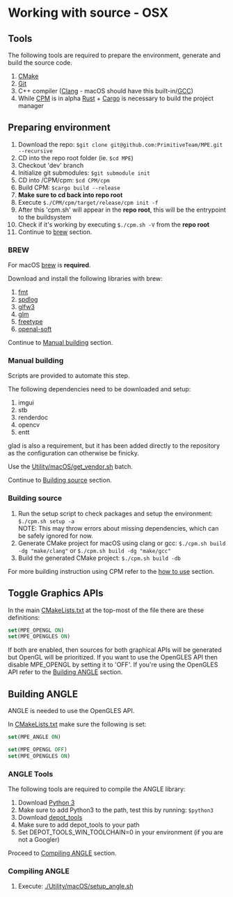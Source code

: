# Working with source - OSX

## Tools

The following tools are required to prepare the environment, generate and build the source code.

1. [CMake](https://cmake.org/)
2. [Git](https://git-scm.com/)
3. C++ compiler ([Clang](https://clang.llvm.org/) - macOS should have this built-in/[GCC](https://gcc.gnu.org/))
4. While [CPM](https://github.com/Durengo/CPM) is in alpha [Rust](https://www.rust-lang.org/) + [Cargo](https://crates.io/) is necessary to build the project manager

## Preparing environment

1. Download the repo: `$git clone git@github.com:PrimitiveTeam/MPE.git --recursive`
2. CD into the repo root folder (ie. `$cd MPE`)
3. Checkout 'dev' branch
4. Initialize git submodules: `$git submodule init`
5. CD into /CPM/cpm: `$cd CPM/cpm`
6. Build CPM: `$cargo build --release`
7. __Make sure to cd back into repo root__
8. Execute `$./CPM/cpm/target/release/cpm init -f`
9. After this 'cpm.sh' will appear in the __repo root__, this will be the entrypoint to the buildsystem
10. Check if it's working by executing `$./cpm.sh -V` from the __repo root__
11. Continue to [brew](#brew) section.

### BREW

For macOS [brew](https://brew.sh/) is __required__.

Download and install the following libraries with brew:

1. [fmt](https://github.com/fmtlib/fmt)
2. [spdlog](https://github.com/gabime/spdlog)
3. [glfw3](https://github.com/glfw/glfw)
4. [glm](https://github.com/g-truc/glm)
5. [freetype](https://freetype.org/)
6. [openal-soft](https://github.com/kcat/openal-soft)

<!-- TODO: Need to make gtest a universal package and built locally -->

Continue to [Manual building](#manual-building) section.

### Manual building

Scripts are provided to automate this step.

The following dependencies need to be downloaded and setup:

1. imgui
2. stb
3. renderdoc
4. opencv
5. entt

glad is also a requirement, but it has been added directly to the repository as the configuration can otherwise be finicky.

Use the [Utility/macOS/get_vendor.sh](../../Utility/macOS/get_vendor.sh) batch.

Continue to [Building source](#building-source) section.

### Building source

1. Run the setup script to check packages and setup the environment: `$./cpm.sh setup -a`  
    NOTE: This may throw errors about missing dependencies, which can be safely ignored for now.
2. Generate CMake project for macOS using clang or gcc: `$./cpm.sh build -dg "make/clang"` or `$./cpm.sh build -dg "make/gcc"`
3. Build the generated CMake project: `$./cpm.sh build -db`

For more building instruction using CPM refer to the [how to use](./../../CPM/README.md#how-to-use) section.

## Toggle Graphics APIs

In the main [CMakeLists.txt](../../CMakeLists.txt) at the top-most of the file there are these definitions:

```CMake
set(MPE_OPENGL ON)
set(MPE_OPENGLES ON)
```

If both are enabled, then sources for both graphical APIs will be generated but OpenGL will be prioritized. If you want to use the OpenGLES API then disable MPE_OPENGL by setting it to 'OFF'.
If you're using the OpenGLES API refer to the [Building ANGLE](#building-angle) section.

## Building ANGLE

ANGLE is needed to use the OpenGLES API.

In [CMakeLists.txt](../../CMakeLists.txt) make sure the following is set:

```CMake
set(MPE_ANGLE ON)

set(MPE_OPENGL OFF)
set(MPE_OPENGLES ON)
```

### ANGLE Tools

The following tools are required to compile the ANGLE library:

1. Download [Python 3](https://www.python.org/downloads/)
2. Make sure to add Python3 to the path, test this by running: `$python3`
3. Download [depot_tools](https://commondatastorage.googleapis.com/chrome-infra-docs/flat/depot_tools/docs/html/depot_tools_tutorial.html#_setting_up)
4. Make sure to add depot_tools to your path
5. Set DEPOT_TOOLS_WIN_TOOLCHAIN=0 in your environment (if you are not a Googler)

Proceed to [Compiling ANGLE](#compiling-angle) section.

### Compiling ANGLE

1. Execute: [./Utility/macOS/setup_angle.sh](../../Utility/macOS/setup_angle.sh)
